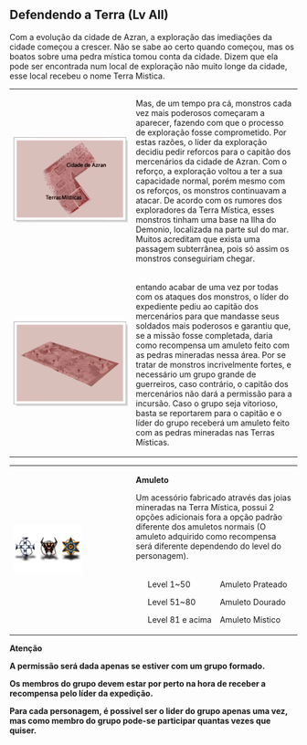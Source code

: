 ## Defendendo a Terra (Lv All)

<html>
  <head>
    <meta charset="utf-8" />
    <meta name="viewport" content="width=device-width" />
  </head>
  <body>

<p>Com a evolução da cidade de Azran, a exploração das imediações da cidade começou a crescer. Não se sabe ao certo quando começou, mas os boatos sobre uma pedra mística tomou conta da cidade. Dizem que ela pode ser encontrada num local de exploração não muito longe da cidade, esse local recebeu o nome Terra Mistica.</p>
<table border="0" cellpadding="0" cellspacing="0">
	<tr>						
		<td width="200px"><img src="./Quests-files/Defendendo-a-Terra-Mistica-files/wyd_img_defendendo-a-terra-mistica-1.gif"></td>
		<td><p>Mas, de um tempo pra cá, monstros cada vez mais poderosos começaram a aparecer, fazendo com que o processo de exploração fosse comprometido. Por estas razões, o líder da exploração decidiu pedir reforcos para o capitão dos mercenários da cidade de Azran. Com o reforço, a exploração voltou a ter a sua capacidade normal, porém mesmo com os reforços, os monstros continuavam a atacar. De acordo com os rumores dos exploradores da Terra Mística, esses monstros tinham uma base na Ilha do Demonio, localizada na parte sul do mar. Muitos acreditam que exista uma passagem subterrânea, pois só assim os monstros conseguiriam chegar.</p></td>
	</tr>
	<tr>						
		<td><img src="./Quests-files/Defendendo-a-Terra-Mistica-files/wyd_img_defendendo-a-terra-mistica-2.gif"></td>
		<td><p>entando acabar de uma vez por todas com os ataques dos monstros, o líder do expediente pediu ao capitão dos mercenários para que mandasse seus soldados mais poderosos e garantiu que, se a missão fosse completada, daria como recompensa um amuleto feito com as pedras mineradas nessa área. Por se tratar de monstros incrivelmente fortes, e necessário um grupo grande de guerreiros, caso contrário, o capitão dos mercenários não dará a permissão para a incursão. Caso o grupo seja vitorioso, basta se reportarem para o capitão e o líder do grupo receberá um amuleto feito com as pedras mineradas nas Terras Místicas.</p></td>	
	</tr>
</table>
<table border="0" cellpadding="0" cellspacing="0">
	<tr>
		<td rowspan="2" width="200px"><img src="./Quests-files/Defendendo-a-Terra-Mistica-files/wyd_img_defendendo-a-terra-mistica-3.gif"></td>
		<td colspan="3"><p><strong>Amuleto</strong></p>
						<p>Um acessório fabricado através das joias mineradas na Terra Mística, possui 2 opções adicionais fora a opção padrão diferente dos amuletos normais (O amuleto adquirido como recompensa será diferente dependendo do level do personagem).</p></td>
	</tr>
	<tr>
		<td></td>
		<td>
			<p>Level 1~50</p>
			<p>Level 51~80</p>
			<p>Level 81 e acima</p></td>
		<td>
			<p>Amuleto Prateado</p>
			<p>Amuleto Dourado</p>
			<p>Amuleto Mistico</p></td>
	</tr>
</table>
<p><strong>Atenção<strong></p>
<p>A permissão será dada apenas se estiver com um grupo formado.</p>
<p>Os membros do grupo devem estar por perto na hora de receber a recompensa pelo líder da expedição.</p>
<p>Para cada personagem, é possivel ser o lider do grupo apenas uma vez, mas como membro do grupo pode-se participar quantas vezes que quiser.</p>
  </body>
</html>
